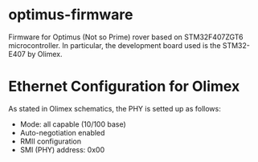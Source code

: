 # optimus-firmware
Firmware for Optimus (Not so Prime) rover based on STM32F407ZGT6 microcontroller. In particular, the development board used is the STM32-E407 by Olimex.

# Ethernet Configuration for Olimex
As stated in Olimex schematics, the PHY is setted up as follows:
 * Mode: all capable (10/100 base)
 * Auto-negotiation enabled
 * RMII configuration
 * SMI (PHY) address: 0x00